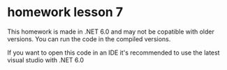 # homework lesson 7

This homework is made in .NET 6.0 and may not be copatible with older versions.
You can run the code in the compiled versions.

If you want to open this code in an IDE it's recommended to use the latest visual studio with .NET 6.0
